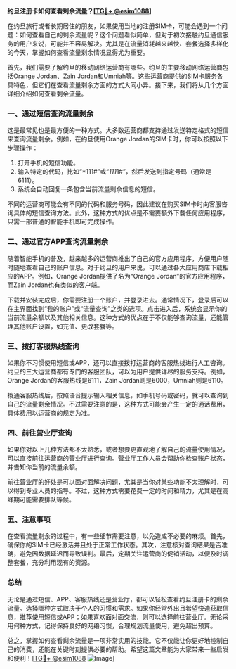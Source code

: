 **约旦注册卡如何查看剩余流量？[[TG💪+ @esim1088](https://t.me/s/esim1088)]**

在约旦旅行或者长期居住的朋友，如果使用当地的注册SIM卡，可能会遇到一个问题：如何查看自己的剩余流量呢？这个问题看似简单，但对于初次接触约旦通信服务的用户来说，可能并不容易解决。尤其是在流量消耗越来越快、套餐选择多样化的今天，掌握如何查看流量剩余情况显得尤为重要。

首先，我们需要了解约旦的移动网络运营商有哪些。约旦的主要移动网络运营商包括Orange Jordan、Zain Jordan和Umniah等。这些运营商提供的SIM卡服务各具特色，但它们在查看流量剩余方面的方式大同小异。接下来，我们将从几个方面详细介绍如何查看剩余流量。

### **一、通过短信查询流量剩余**
这是最常见也是最方便的一种方式。大多数运营商都支持通过发送特定格式的短信来查询流量剩余。例如，在约旦使用Orange Jordan的SIM卡时，你可以按照以下步骤操作：

1. 打开手机的短信功能。
2. 输入特定的代码，比如“*111#”或“*111*1#”，然后发送到指定号码（通常是6111）。
3. 系统会自动回复一条包含当前流量剩余信息的短信。

不同的运营商可能会有不同的代码和服务号码，因此建议在购买SIM卡时向客服咨询具体的短信查询方法。此外，这种方式的优点是不需要额外下载任何应用程序，只需一部普通的智能手机即可完成操作。

### **二、通过官方APP查询流量剩余**
随着智能手机的普及，越来越多的运营商推出了自己的官方应用程序，方便用户随时随地查看自己的账户信息。对于约旦的用户来说，可以通过各大应用商店下载相应的APP。例如，Orange Jordan提供了名为“Orange Jordan”的官方应用程序，而Zain Jordan也有类似的客户端。

下载并安装完成后，你需要注册一个账户，并登录进去。通常情况下，登录后可以在主界面找到“我的账户”或“流量查询”之类的选项。点击进入后，系统会显示你的当前流量余额以及其他相关信息。这种方式的优点在于不仅能够查询流量，还能管理其他账户设置，如充值、更改套餐等。

### **三、拨打客服热线查询**
如果你不习惯使用短信或APP，还可以直接拨打运营商的客服热线进行人工咨询。约旦的三大运营商都有专门的客服团队，可以为用户提供详尽的服务支持。例如，Orange Jordan的客服热线是6111，Zain Jordan则是6000，Umniah则是6110。

拨通客服热线后，按照语音提示输入相关信息，如手机号码或密码，就可以查询到自己的流量剩余情况。不过需要注意的是，这种方式可能会产生一定的通话费用，具体费用以运营商的规定为准。

### **四、前往营业厅查询**
如果你对以上几种方法都不太熟悉，或者想要更直观地了解自己的流量使用情况，可以直接前往运营商的营业厅进行查询。营业厅工作人员会帮助你检查账户状态，并告知你当前的流量余额。

前往营业厅的好处是可以面对面解决问题，尤其是当你对某些功能不太理解时，可以得到专业人员的指导。不过，这种方式需要花费一定的时间和精力，尤其是在高峰期可能需要排队等候。

### **五、注意事项**
在查看流量剩余的过程中，有一些细节需要注意，以免造成不必要的麻烦。首先，确保你的SIM卡已经激活并且处于正常工作状态。其次，注意核对查询结果是否准确，避免因数据延迟而导致误判。最后，定期关注运营商的促销活动，以便及时调整套餐，充分利用现有的资源。

### **总结**
无论是通过短信、APP、客服热线还是营业厅，都可以轻松查看约旦注册卡的剩余流量。选择哪种方式取决于个人的习惯和需求。如果你经常外出且希望快速获取信息，推荐使用短信或APP；如果喜欢面对面交流，则可以选择前往营业厅。无论采用何种方式，记得保持良好的网络习惯，合理规划流量使用，避免超出预算。

总之，掌握如何查看剩余流量是一项非常实用的技能。它不仅能让你更好地控制自己的消费，还能在关键时刻提供必要的帮助。希望这篇文章能为大家带来一些启发和便利！[[TG💪+ @esim1088](https://t.me/s/esim1088) ![Image](https://i.postimg.cc/4NQfJmqS/Snipaste-2025-05-13-00-14-12.png)]